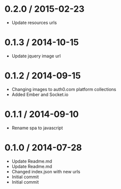 
0.2.0 / 2015-02-23
==================

  * Update resources urls

0.1.3 / 2014-10-15
==================

  * Update jquery image url

0.1.2 / 2014-09-15
==================

  * Changing images to auth0.com platform collections
  * Added Ember and Socket.io

0.1.1 / 2014-09-10
==================

  * Rename spa to javascript

0.1.0 / 2014-07-28
==================

  * Update Readme.md
  * Update Readme.md
  * Changed index.json with new urls
  * Initial commit
  * Initial commit
